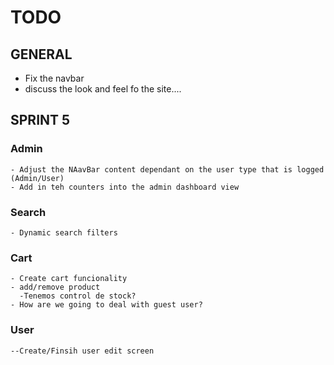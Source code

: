 # TODO

## GENERAL
  - Fix the navbar
  - discuss the look and feel fo the site....
## SPRINT 5
  ### Admin
    - Adjust the NAavBar content dependant on the user type that is logged (Admin/User)
    - Add in teh counters into the admin dashboard view
  ### Search
    - Dynamic search filters
  
  ### Cart
    - Create cart funcionality
    - add/remove product
      -Tenemos control de stock?
    - How are we going to deal with guest user?
  
  ### User
    --Create/Finsih user edit screen
